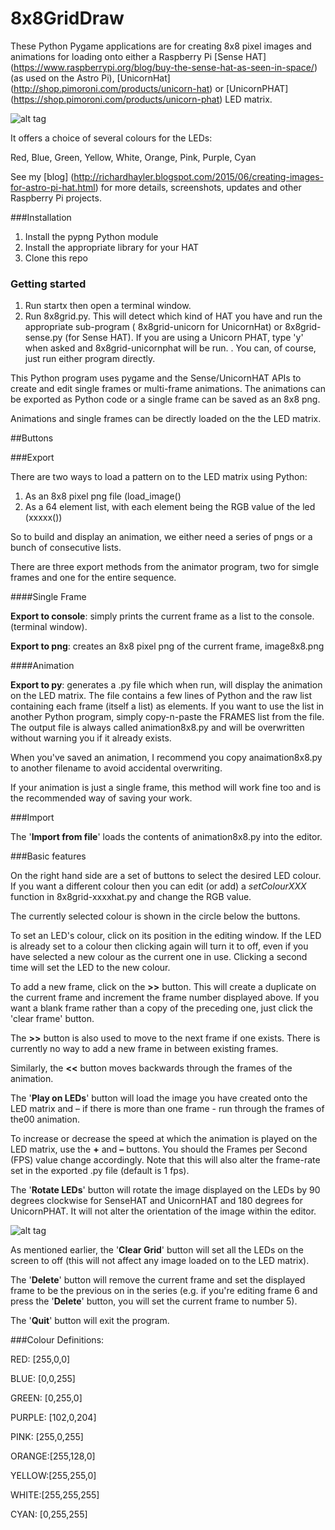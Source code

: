 # 8x8GridDraw

These Python Pygame applications are for creating 8x8 pixel images and animations for loading onto either a Raspberry Pi [Sense HAT] (https://www.raspberrypi.org/blog/buy-the-sense-hat-as-seen-in-space/) (as used on the Astro Pi), [UnicornHat] (http://shop.pimoroni.com/products/unicorn-hat) or [UnicornPHAT] (https://shop.pimoroni.com/products/unicorn-phat) LED matrix.

![alt tag](https://raw.githubusercontent.com/topshed/RPi_8x8GridDraw/master/GUI.png)

It offers a choice of several colours for the LEDs:

Red, Blue, Green, Yellow, White, Orange, Pink, Purple, Cyan


See my [blog] (http://richardhayler.blogspot.com/2015/06/creating-images-for-astro-pi-hat.html) for more details, screenshots, updates and other Raspberry Pi projects.

###Installation

1. Install the pypng Python module
2. Install the appropriate library for your HAT
3. Clone this repo

### Getting started

1. Run startx then open a terminal window.
2. Run 8x8grid.py. This will detect which kind of HAT you have and run the appropriate sub-program ( 8x8grid-unicorn for UnicornHat) or 8x8grid-sense.py (for Sense HAT). If you are using a Unicorn PHAT, type 'y' when asked and 8x8grid-unicornphat will be run. . You can, of course, just run either program directly. 

This Python program uses pygame and the Sense/UnicornHAT APIs to create and edit single frames or multi-frame animations. The animations can be exported as Python code or a single frame can be saved as an 8x8 png.

Animations and single frames can be directly loaded on the the  LED matrix.

##Buttons

###Export

There are two ways to load a pattern on to the LED matrix using Python:

1) As an 8x8 pixel png file (load_image()
2) As a 64 element list, with each element being the RGB value of the led (xxxxx())

So to build and display an animation, we either need a series of pngs or a bunch of consecutive lists.

There are three export methods from the animator program, two for simgle frames and one for the entire sequence.

####Single Frame

**Export to console**: simply prints the current frame as a list to the console.  (terminal window).

**Export to png**: creates an 8x8 pixel png of the current frame, image8x8.png

####Animation

**Export to py**: generates a .py file which when run, will display the animation on the LED matrix. The file contains a few lines of Python and the raw list containing each frame (itself a list) as elements. If you want to use the list in another Python program, simply copy-n-paste the FRAMES list from the file. The output file is always called animation8x8.py and will be overwritten without warning you if it already exists.

When you've saved an animation, I recommend you copy anaimation8x8.py to another filename to avoid accidental overwriting.  

If your animation is just a single frame, this method will work fine too and is the recommended way of saving your work.

###Import

The '**Import from file**' loads the contents of animation8x8.py into the editor.  

###Basic features

On the right hand side are a set of buttons to select the desired LED colour. If you want a different colour then you can edit (or add) a *setColourXXX* function in 8x8grid-xxxxhat.py and change the RGB value.

The currently selected colour is shown in the circle below the buttons.

To set an LED's colour, click on its position in the editing window. If the LED is already set to a colour then clicking again will turn it to off, even if you have selected a new colour as the current one in use. Clicking a second time will set the LED to the new colour.

To add a new frame, click on the **>>** button. This will create a duplicate on the current frame and increment the frame number displayed above. If you want a blank frame rather than a copy of the preceding one, just click the 'clear frame' button.

The **>>** button is also used to move to the next frame if one exists. There is currently no way to add a new frame in between existing frames.

Similarly, the **<<** button moves backwards through the frames of the animation.

The '**Play on LEDs**' button will load the image you have created onto the LED matrix and – if there is more than one frame - run through the frames of the00 animation.

To increase or decrease the speed at which the animation is played on the LED matrix, use the **+** and **–** buttons. You should the Frames per Second (FPS) value change accordingly. Note that this will also alter the frame-rate set in the exported .py file (default is 1 fps).

The '**Rotate LEDs**' button will rotate the image displayed on the LEDs by 90 degrees clockwise for SenseHAT and UnicornHAT and 180 degrees for UnicornPHAT. It will not alter the orientation of the image within the editor.

![alt tag](https://raw.githubusercontent.com/topshed/RPi_8x8GridDraw/master/GUI-phat.png)

As mentioned earlier, the '**Clear Grid**' button will set all the LEDs on the screen to off (this will not affect any image loaded on to the LED matrix).

The '**Delete**' button will remove the current frame and set the displayed frame to be the previous on in the series (e.g. if you're editing frame 6 and press the '**Delete**' button, you will set the current frame to number 5).

The '**Quit**' button will exit the program.

###Colour Definitions:

RED: [255,0,0]

BLUE: [0,0,255]

GREEN: [0,255,0]

PURPLE: [102,0,204]

PINK: [255,0,255]

ORANGE:[255,128,0]

YELLOW:[255,255,0]

WHITE:[255,255,255]

CYAN: [0,255,255]
